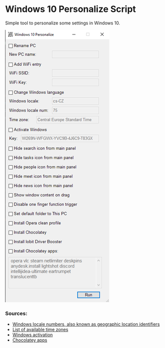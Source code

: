 # Windows 10 Personalize Script

Simple tool to personalize some settings in Windows 10.

<img src="https://raw.githubusercontent.com/ingui-n/windows10-personalize-script/main/screenshots/app.png" alt="Beautiful image of the app GUI"/>

### Sources:

- [Windows locale numbers, also known as geographic location identifiers](https://learn.microsoft.com/en-us/windows/win32/intl/table-of-geographical-locations)
- [List of available time zones](https://howtomanagedevices.com/windows-10/1774/list-of-windows-10-time-zone-codes-tzutil/)
- [Windows activation](https://medium.com/wireless-bidet/how-to-activate-windows-10-using-command-prompt-9c5d248f3420)
- [Chocolatey apps](https://community.chocolatey.org/packages)
